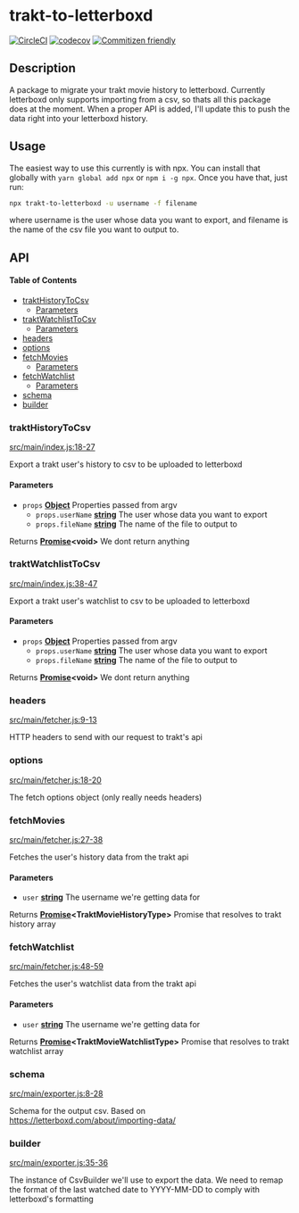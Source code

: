 # trakt-to-letterboxd

[![CircleCI](https://circleci.com/gh/bbeesley/trakt-to-letterboxd/tree/master.svg?style=svg)](https://circleci.com/gh/bbeesley/trakt-to-letterboxd/tree/master) [![codecov](https://codecov.io/gh/bbeesley/trakt-to-letterboxd/branch/master/graph/badge.svg)](https://codecov.io/gh/bbeesley/trakt-to-letterboxd) [![Commitizen friendly](https://img.shields.io/badge/commitizen-friendly-brightgreen.svg)](http://commitizen.github.io/cz-cli/)

## Description

A package to migrate your trakt movie history to letterboxd. Currently letterboxd only supports importing from a csv, so thats all this package does at the moment. When a proper API is added, I'll update this to push the data right into your letterboxd history.

## Usage

The easiest way to use this currently is with npx. You can install that globally with `yarn global add npx` or `npm i -g npx`. Once you have that, just run:

```sh
npx trakt-to-letterboxd -u username -f filename
```

where username is the user whose data you want to export, and filename is the name of the csv file you want to output to.

## API

<!-- Generated by documentation.js. Update this documentation by updating the source code. -->

#### Table of Contents

-   [traktHistoryToCsv](#trakthistorytocsv)
    -   [Parameters](#parameters)
-   [traktWatchlistToCsv](#traktwatchlisttocsv)
    -   [Parameters](#parameters-1)
-   [headers](#headers)
-   [options](#options)
-   [fetchMovies](#fetchmovies)
    -   [Parameters](#parameters-2)
-   [fetchWatchlist](#fetchwatchlist)
    -   [Parameters](#parameters-3)
-   [schema](#schema)
-   [builder](#builder)

### traktHistoryToCsv

[src/main/index.js:18-27](https://github.com/bbeesley/trakt-to-letterboxd/blob/dde7f14eea2497c1a4a17de702dc475dccb859b0/src/main/index.js#L18-L27 "Source code on GitHub")

Export a trakt user's history to csv to be uploaded to letterboxd

#### Parameters

-   `props` **[Object](https://developer.mozilla.org/docs/Web/JavaScript/Reference/Global_Objects/Object)** Properties passed from argv
    -   `props.userName` **[string](https://developer.mozilla.org/docs/Web/JavaScript/Reference/Global_Objects/String)** The user whose data you want to export
    -   `props.fileName` **[string](https://developer.mozilla.org/docs/Web/JavaScript/Reference/Global_Objects/String)** The name of the file to output to

Returns **[Promise](https://developer.mozilla.org/docs/Web/JavaScript/Reference/Global_Objects/Promise)&lt;void>** We dont return anything

### traktWatchlistToCsv

[src/main/index.js:38-47](https://github.com/frm/trakt-to-letterboxd/blob/b1e1a6d7b028153d837ab522721a083bc5158a5f/src/main/index.js#L38-L47 "Source code on GitHub")

Export a trakt user's watchlist to csv to be uploaded to letterboxd

#### Parameters

-   `props` **[Object](https://developer.mozilla.org/docs/Web/JavaScript/Reference/Global_Objects/Object)** Properties passed from argv
    -   `props.userName` **[string](https://developer.mozilla.org/docs/Web/JavaScript/Reference/Global_Objects/String)** The user whose data you want to export
    -   `props.fileName` **[string](https://developer.mozilla.org/docs/Web/JavaScript/Reference/Global_Objects/String)** The name of the file to output to

Returns **[Promise](https://developer.mozilla.org/docs/Web/JavaScript/Reference/Global_Objects/Promise)&lt;void>** We dont return anything

### headers

[src/main/fetcher.js:9-13](https://github.com/bbeesley/trakt-to-letterboxd/blob/dde7f14eea2497c1a4a17de702dc475dccb859b0/src/main/fetcher.js#L9-L13 "Source code on GitHub")

HTTP headers to send with our request to trakt's api

### options

[src/main/fetcher.js:18-20](https://github.com/bbeesley/trakt-to-letterboxd/blob/dde7f14eea2497c1a4a17de702dc475dccb859b0/src/main/fetcher.js#L18-L20 "Source code on GitHub")

The fetch options object (only really needs headers)

### fetchMovies

[src/main/fetcher.js:27-38](https://github.com/bbeesley/trakt-to-letterboxd/blob/dde7f14eea2497c1a4a17de702dc475dccb859b0/src/main/fetcher.js#L27-L38 "Source code on GitHub")

Fetches the user's history data from the trakt api

#### Parameters

-   `user` **[string](https://developer.mozilla.org/docs/Web/JavaScript/Reference/Global_Objects/String)** The username we're getting data for

Returns **[Promise](https://developer.mozilla.org/docs/Web/JavaScript/Reference/Global_Objects/Promise)&lt;TraktMovieHistoryType>** Promise that resolves to trakt history array

### fetchWatchlist

[src/main/fetcher.js:48-59](https://github.com/frm/trakt-to-letterboxd/blob/b1e1a6d7b028153d837ab522721a083bc5158a5f/src/main/fetcher.js#L48-L59 "Source code on GitHub")

Fetches the user's watchlist data from the trakt api

#### Parameters

-   `user` **[string](https://developer.mozilla.org/docs/Web/JavaScript/Reference/Global_Objects/String)** The username we're getting data for

Returns **[Promise](https://developer.mozilla.org/docs/Web/JavaScript/Reference/Global_Objects/Promise)&lt;TraktMovieWatchlistType>** Promise that resolves to trakt watchlist array

### schema

[src/main/exporter.js:8-28](https://github.com/bbeesley/trakt-to-letterboxd/blob/dde7f14eea2497c1a4a17de702dc475dccb859b0/src/main/exporter.js#L8-L28 "Source code on GitHub")

Schema for the output csv.
Based on <https://letterboxd.com/about/importing-data/>

### builder

[src/main/exporter.js:35-36](https://github.com/bbeesley/trakt-to-letterboxd/blob/dde7f14eea2497c1a4a17de702dc475dccb859b0/src/main/exporter.js#L35-L36 "Source code on GitHub")

The instance of CsvBuilder we'll use to export the data.
We need to remap the format of the last watched date to YYYY-MM-DD
to comply with letterboxd's formatting
